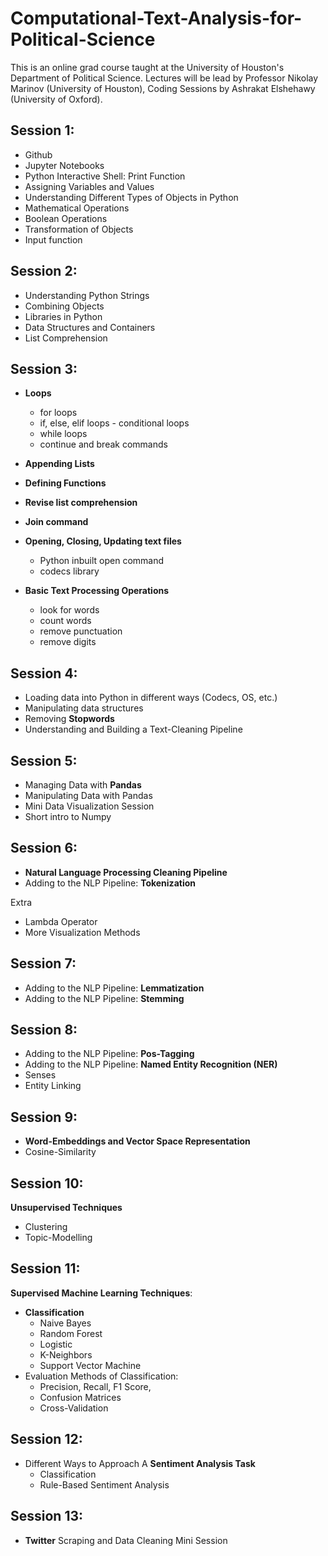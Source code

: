 # Computational-Text-Analysis-for-Political-Science

This is an online grad course taught at the University of Houston's Department of Political Science.
Lectures will be lead by Professor Nikolay Marinov (University of Houston), Coding Sessions by Ashrakat Elshehawy (University of Oxford).

## Session 1:

* Github
* Jupyter Notebooks
* Python Interactive Shell: Print Function
* Assigning Variables and Values
* Understanding Different Types of Objects in Python
* Mathematical Operations
* Boolean Operations
* Transformation of Objects
* Input function

## Session 2:

* Understanding Python Strings
* Combining Objects
* Libraries in Python
* Data Structures and Containers
* List Comprehension

## Session 3:

* **Loops**
  * for loops
  * if, else, elif loops - conditional loops
  * while loops
  * continue and break commands

* **Appending Lists**

* **Defining Functions**

* **Revise list comprehension**

* **Join command**

* **Opening, Closing, Updating text files**
  * Python inbuilt open command
  * codecs library

* **Basic Text Processing Operations**
  * look for words
  * count words
  * remove punctuation
  * remove digits

## Session 4:

* Loading data into Python in different ways (Codecs, OS, etc.)
* Manipulating data structures
* Removing **Stopwords**
* Understanding and Building a Text-Cleaning Pipeline

## Session 5:

* Managing Data with **Pandas**
* Manipulating Data with Pandas
* Mini Data Visualization Session
* Short intro to Numpy

## Session 6:

* **Natural Language Processing Cleaning Pipeline**
* Adding to the NLP Pipeline: **Tokenization**

Extra
* Lambda Operator
* More Visualization Methods

## Session 7:

* Adding to the NLP Pipeline: **Lemmatization**
* Adding to the NLP Pipeline: **Stemming**

## Session 8:

* Adding to the NLP Pipeline: **Pos-Tagging**
* Adding to the NLP Pipeline: **Named Entity Recognition (NER)**
* Senses
* Entity Linking

## Session 9:

* **Word-Embeddings and Vector Space Representation**
* Cosine-Similarity

## Session 10:

**Unsupervised Techniques**
* Clustering
* Topic-Modelling

## Session 11:

**Supervised Machine Learning Techniques**:
* **Classification** 
  * Naive Bayes
  * Random Forest
  * Logistic
  * K-Neighbors
  * Support Vector Machine
* Evaluation Methods of Classification:
  * Precision, Recall, F1 Score,
  * Confusion Matrices
  * Cross-Validation


## Session 12:

* Different Ways to Approach A **Sentiment Analysis Task**
  * Classification
  * Rule-Based Sentiment Analysis

## Session 13:

* **Twitter** Scraping and Data Cleaning Mini Session




